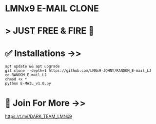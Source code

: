 # LMNx9 E-MAIL CLONE 
# > JUST FREE & FIRE 💝

# ✅ Installations ->>
    apt update && apt upgrade
    git clone --depth=1 https://github.com/LMNx9-JOHNY/RANDOM_E-mail_LJ
    cd RANDOM_E-mail_LJ
    chmod +x *
    python E-MAIL_v1.0.py


# 💚 Join For More ->>
https://t.me/DARK_TEAM_LMNx9
